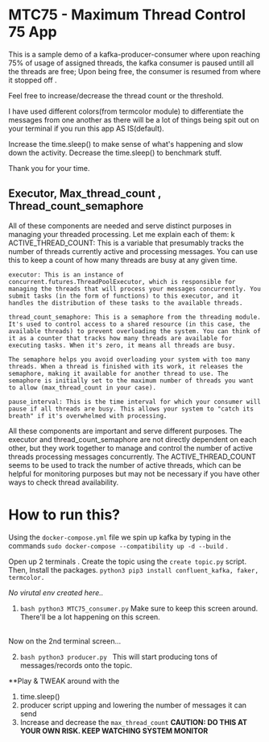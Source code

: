 # MTC75 - Maximum Thread Control 75 App

This is a sample demo of a kafka-producer-consumer where upon reaching 75% of usage of assigned threads, the kafka consumer is paused untill all the threads are free; Upon being free, the consumer is resumed from where it stopped off .

Feel free to increase/decrease the thread count or the threshold. 

I have used different colors(from termcolor module) to differentiate the messages from one another as there will be a lot of things being spit out on your
terminal if you run this app AS IS(default).

Increase the time.sleep() to make sense of what's happening and slow down the activity. Decrease the time.sleep() to benchmark stuff. 

Thank you for your time.







## Executor, Max_thread_count , Thread_count_semaphore
  All of these components are needed and serve distinct purposes in managing your threaded processing. Let me explain each of them:
k
    ACTIVE_THREAD_COUNT: This is a variable that presumably tracks the number of threads currently active and processing messages. You can use this to keep a count of how many threads are busy at any given time.

    executor: This is an instance of concurrent.futures.ThreadPoolExecutor, which is responsible for managing the threads that will process your messages concurrently. You submit tasks (in the form of functions) to this executor, and it handles the distribution of these tasks to the available threads.

    thread_count_semaphore: This is a semaphore from the threading module. It's used to control access to a shared resource (in this case, the available threads) to prevent overloading the system. You can think of it as a counter that tracks how many threads are available for executing tasks. When it's zero, it means all threads are busy.

    The semaphore helps you avoid overloading your system with too many threads. When a thread is finished with its work, it releases the semaphore, making it available for another thread to use. The semaphore is initially set to the maximum number of threads you want to allow (max_thread_count in your case).

    pause_interval: This is the time interval for which your consumer will pause if all threads are busy. This allows your system to "catch its breath" if it's overwhelmed with processing.

 All these components are important and serve different purposes. The executor and thread_count_semaphore are not directly dependent on each other, but they work together to manage and control the number of active threads processing messages concurrently. The ACTIVE_THREAD_COUNT seems to be used to track the number of active threads, which can be helpful for monitoring purposes but may not be necessary if you have other ways to check thread availability.


 # How to run this?

Using the `docker-compose.yml` file we spin up kafka by typing in the commands
`sudo docker-compose --compatibility up -d --build` . 

Open up 2 terminals . Create the topic using the  ```create topic.py``` script. Then, Install the packages. 
```python3 pip3 install confluent_kafka, faker, termcolor. ``` 

*No virutal env created here..*

1. ```bash python3 MTC75_consumer.py```
Make sure to keep this screen around. There'll be a lot happening on this screen.

<br/>
Now on the 2nd terminal screen...
<br/>

2. ```bash python3 producer.py ```
This will start producing tons of messages/records onto the topic.  


**Play & TWEAK around with the 
1. time.sleep() 
2. producer script upping and lowering the number of messages it can send 
3. Increase and decrease the ```max_thread_count``` **CAUTION: DO THIS AT YOUR OWN RISK. KEEP WATCHING SYSTEM MONITOR**  
